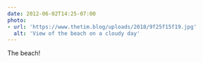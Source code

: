 ```yaml
---
date: 2012-06-02T14:25-07:00
photo:
- url: 'https://www.thetim.blog/uploads/2018/9f25f15f19.jpg'
  alt: 'View of the beach on a cloudy day'
---
```

The beach!
